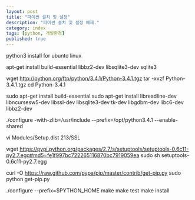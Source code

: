 ```yaml
---
layout: post
title: "파이썬 설치 및 설정"
description: "파이썬 설치 및 설정 예제."
category: index
tags: [python, 개발환경]
published: true
---
```


python3 install for ubunto linux

apt-get install build-essential libbz2-dev libsqlite3-dev sqlite3

wget http://python.org/ftp/python/3.4.1/Python-3.4.1.tgz
tar -xvzf Python-3.4.1.tgz
cd Python-3.4.1


sudo apt-get install build-essential
sudo apt-get install libreadline-dev libncursesw5-dev libssl-dev libsqlite3-dev tk-dev libgdbm-dev libc6-dev libbz2-dev



./configure -with-zlib=/usr/include --prefix=/opt/python3.4.1 --enable-shared

vi Modules/Setup.dist  213/SSL


wget https://pypi.python.org/packages/2.7/s/setuptools/setuptools-0.6c11-py2.7.egg#md5=fe1f997bc722265116870bc7919059ea
sudo sh setuptools-0.6c11-py2.7.egg

curl -O https://raw.github.com/pypa/pip/master/contrib/get-pip.py
sudo python get-pip.py


./configure --prefix=$PYTHON_HOME
make
make test
make install
